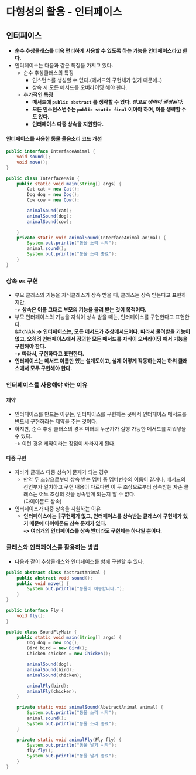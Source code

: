 # 다형성의 활용 - 인터페이스

## 인터페이스&#x20;

* **순수 추상클래스를 더욱 편리하게 사용할 수 있도록 하는 기능을 인터페이스라고 한다.**&#x20;
* 인터페이스는 다음과 같은 특징을 가지고 있다.&#x20;
  * 순수 추상클래스의 특징
    * 인스턴스를 생성할 수 없다.(메서드의 구현체가 없기 때문에..)
    * 상속 시 모든 메서드를 오버라이딩 해야 한다.&#x20;
  * **추가적인 특징**&#x20;
    * **메서드에 `public abstract` 를 생략할 수 있다.&#x20;**_**참고로 생략이 권장된다.**_&#x20;
    * **모든 인스턴스변수는 `public static final` 이어야 하며, 이를 생략할 수도 있다.**
    * **인터페이스 다중 상속을 지원한다.**

#### 인터페이스를 사용한 동물 울음소리 코드 개선

```java
public interface InterfaceAnimal {
    void sound();
    void move();
}

public class InterfaceMain {
    public static void main(String[] args) {
        Cat cat = new Cat();
        Dog dog = new Dog();
        Cow cow = new Cow();

        animalSound(cat);
        animalSound(dog);
        animalSound(cow);

    }
    private static void animalSound(InterfaceAnimal animal) {
        System.out.println("동물 소리 시작");
        animal.sound();
        System.out.println("동물 소리 종료");
    }
}
```

### 상속 vs 구현

* 부모 클래스의 기능을 자식클래스가 상속 받을 때, 클래스는 상속 받는다고 표현하지만,\
  -> **상속은 이름 그대로 부모의 기능을 물려 받는 것이 목적이다.**&#x20;
* 부모 인터페이스의 기능을 자식이 상속 받을 때는, 인터페이스를 구현한다고 표현한다. \
  &#xNAN;**-> 인터페이스는, 모든 메서드가 추상메서드이다. 따라서 물려받을 기능이 없고, 오히려 인터페이스에서 정의한 모든 메서드를 자식이 오버라이딩 해서 기능을 구현해야 한다.** \
  **-> 따라서, 구현하다고 표현한다.**&#x20;
* **인터페이스는 메서드 이름만 있는 설계도이고, 실제 어떻게 작동하는지는 하위 클래스에서 모두 구현해야 한다.**&#x20;

### **인터페이스를 사용해야 하는 이유**

#### 제약

* 인터페이스를 만드는 이유는, 인터페이스를 구현하는 곳에서 인터페이스 메서드를 반드시 구현하라는 제약을 주는 것이다.&#x20;
* 하지만, 순수 추상 클래스의 경우 미래의 누군가가 실행 가능한 메서드를 끼워넣을 수 있다.\
  -> 이런 경우 제약이라는 장점이 사라지게 된다.

#### 다중 구현&#x20;

* 자바가 클래스 다중 상속이 문제가 되는 경우
  * 만약 두 조상으로부터 상속 받는 멤버 중 멤버변수의 이름이 같거나, 메서드의 선언부가 일치하고 구현 내용이 다르다면 이 두 조상으로부터 상속받는 자손 클래스는 어느 조상의 것을 상속받게 되는지 알 수 없다.\
    (다이아몬드 상속)
* 인터페이스가 다중 상속을 지원하는 이유
  * **인터페이스에는 구현체가 없고, 인터페이스를 상속받는 클래스에 구현체가 있기 때문에 다이아몬드 상속 문제가 없다.** \
    **-> 여러개의 인터페이스를 상속 받더라도 구현체는 하나일 뿐이다.**

### **클래스와 인터페이스를 활용하는 방법**

* 다음과 같이 추상클래스와 인터페이스를 함께 구현할 수 있다.

```java
public abstract class AbstractAnimal {
    public abstract void sound();
    public void move() {
        System.out.println("동물이 이동합니다.");
    }
}

public interface Fly {
    void fly();
}

public class SoundFlyMain {
    public static void main(String[] args) {
        Dog dog = new Dog();
        Bird bird = new Bird();
        Chicken chicken = new Chicken();

        animalSound(dog);
        animalSound(bird);
        animalSound(chicken);

        animalFly(bird);
        animalFly(chicken);
    }

    private static void animalSound(AbstractAnimal animal) {
        System.out.println("동물 소리 시작");
        animal.sound();
        System.out.println("동물 소리 종료");
    }

    private static void animalFly(Fly fly) {
        System.out.println("동물 날기 시작");
        fly.fly();
        System.out.println("동물 날기 종료");
    }
}


```

